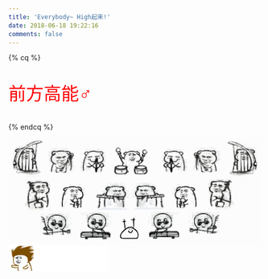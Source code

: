 ```yaml
---
title: 'Everybody~ High起来!'
date: 2018-06-18 19:22:16
comments: false
---
```

<script src="https://lewky.cn/carnival/js/carnival.js"></script>

{% cq %}
<p style="font-size:35px; color:red;"><i class="fas fa-exclamation-triangle"></i> 前方高能♂</p>
{% endcq %}

![1.gif](/images/posts/carnival/1.gif)
![2.gif](/images/posts/carnival/2.gif)
